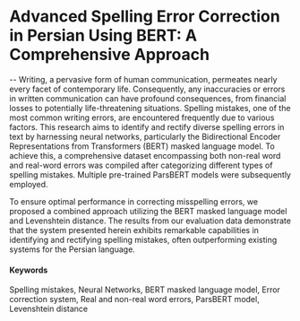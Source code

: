 # Advanced Spelling Error Correction in Persian Using BERT: A Comprehensive Approach

-- Writing, a pervasive form of human communication, permeates nearly every facet of contemporary life. Consequently, any inaccuracies or errors in written communication can have profound consequences, from financial losses to potentially life-threatening situations. Spelling mistakes, one of the most common writing errors, are encountered frequently due to various factors. This research aims to identify and rectify diverse spelling errors in text by harnessing neural networks, particularly the Bidirectional Encoder Representations from Transformers (BERT) masked language model. To achieve this, a comprehensive dataset encompassing both non-real word and real-word errors was compiled after categorizing different types of spelling mistakes. Multiple pre-trained ParsBERT models were subsequently employed.

To ensure optimal performance in correcting misspelling errors, we proposed a combined approach utilizing the BERT masked language model and Levenshtein distance. The results from our evaluation data demonstrate that the system presented herein exhibits remarkable capabilities in identifying and rectifying spelling mistakes, often outperforming existing systems for the Persian language.

#### Keywords
Spelling mistakes, Neural Networks, BERT masked language model, Error correction system, Real and non-real word errors, ParsBERT model, Levenshtein distance

